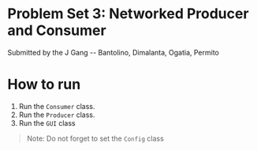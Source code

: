 # Problem Set 3: Networked Producer and Consumer

Submitted by the J Gang -- Bantolino, Dimalanta, Ogatia, Permito

# How to run
1. Run the `Consumer` class.
2. Run the `Producer` class.
3. Run the `GUI` class

> Note: Do not forget to set the `Config` class